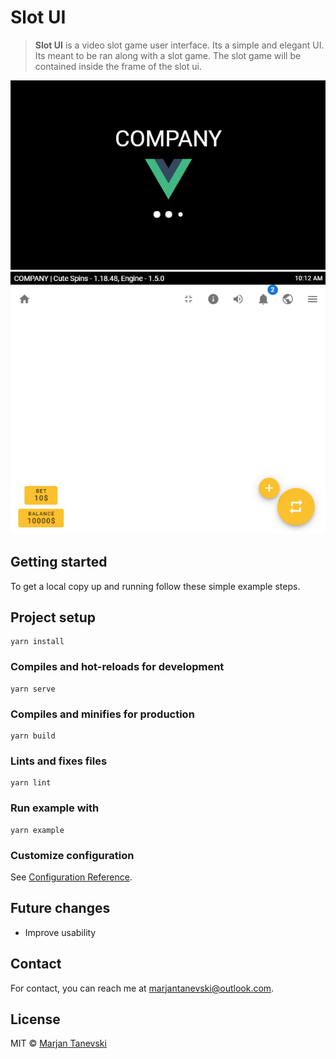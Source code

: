 # Slot UI

> **Slot UI** is a video slot game user interface. Its a simple and elegant UI. Its meant to be ran along with a slot game. The slot game will be contained inside the frame of the slot ui.

![Image](screenshot1.png)
<br/>
![Image](screenshot2.png)

## Getting started

To get a local copy up and running follow these simple example steps.

## Project setup

```
yarn install
```

### Compiles and hot-reloads for development

```
yarn serve
```

### Compiles and minifies for production

```
yarn build
```

### Lints and fixes files

```
yarn lint
```

### Run example with

```
yarn example
```

### Customize configuration

See [Configuration Reference](https://cli.vuejs.org/config/).

## Future changes

- Improve usability

## Contact

For contact, you can reach me at [marjantanevski@outlook.com](marjantanevski@outlook.com).

## License

MIT © [Marjan Tanevski](marjantanevski@outlook.com)
